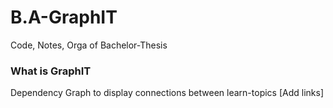 # B.A-GraphIT
Code, Notes, Orga of Bachelor-Thesis

### What is GraphIT
Dependency Graph to display connections between learn-topics
[Add links]
